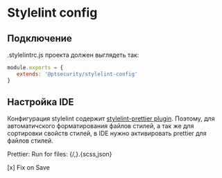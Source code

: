 # Stylelint config

## Подключение

.stylelintrc.js проекта должен выглядеть так:
```js
module.exports = {
   extends: '@ptsecurity/stylelint-config'
}
```

## Настройка IDE
Конфигурация stylelint содержит [stylelint-prettier plugin](https://github.com/prettier/stylelint-prettier). 
Поэтому, для автоматичского форматирования файлов стилей, а так же для сортировки свойств стилей, 
в IDE нужно активировать prettier для файлов стилей.

Prettier: Run for files: {/,}.{scss,json}

[x] Fix on Save
